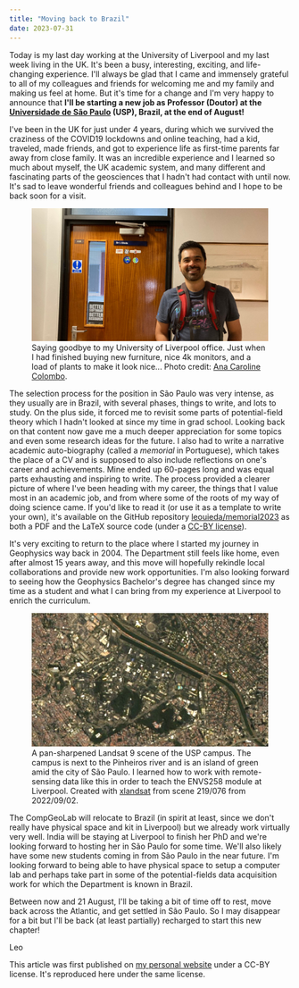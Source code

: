```yaml
---
title: "Moving back to Brazil"
date: 2023-07-31
---
```


Today is my last day working at the University of Liverpool and my last week
living in the UK.
It's been a busy, interesting, exciting, and life-changing experience.
I'll always be glad that I came and immensely grateful to all of my colleagues
and friends for welcoming me and my family and making us feel at home.
But it's time for a change and I'm very happy to announce that **I'll be
starting a new job as Professor (Doutor) at the
[Universidade de São Paulo](https://www.iag.usp.br/) (USP), Brazil,
at the end of August!**

I've been in the UK for just under 4 years, during which we survived the
craziness of the COVID19 lockdowns and online teaching, had a kid, traveled,
made friends, and got to experience life as first-time parents far away from
close family.
It was an incredible experience and I learned so much about myself, the UK
academic system, and many different and fascinating parts of the geosciences
that I hadn't had contact with until now.
It's sad to leave wonderful friends and colleagues behind and I hope to be back
soon for a visit.

<figure>
<img src="../images/news/liverpool-office-door-2023.jpg" alt="Photo of me smiling in front of my office door at the University of Liverpool. The door has 5 stickers and a name plate reading 'Dr L Uieda'.">
<figcaption>
Saying goodbye to my University of Liverpool office.
Just when I had finished buying new furniture, nice 4k monitors, and a load of
plants to make it look nice...
Photo credit:
<a href="https://www.acarolcolombo.com/">Ana Caroline Colombo</a>.
</figcaption>
</figure>

The selection process for the position in São Paulo was very intense, as they
usually are in Brazil, with several phases, things to write, and lots to study.
On the plus side, it forced me to revisit some parts of potential-field theory
which I hadn't looked at since my time in grad school.
Looking back on that content now gave me a much deeper appreciation for some
topics and even some research ideas for the future.
I also had to write a narrative academic auto-biography (called a *memorial* in
Portuguese), which takes the place of a CV and is supposed to also include
reflections on one's career and achievements.
Mine ended up 60-pages long and was equal parts exhausting and inspiring to
write.
The process provided a clearer picture of where I've been heading with my
career, the things that I value most in an academic job, and from where some of
the roots of my way of doing science came.
If you'd like to read it (or use it as a template to write your own), it's
available on the GitHub repository
[leouieda/memorial2023](https://github.com/leouieda/memorial2023)
as both a PDF and the LaTeX source code (under a
[CC-BY license](http://creativecommons.org/licenses/by/4.0/)).

It's very exciting to return to the place where I started my journey in
Geophysics way back in 2004.
The Department still feels like home, even after almost 15 years away, and this
move will hopefully rekindle local collaborations and provide new work
opportunities.
I'm also looking forward to seeing how the Geophysics Bachelor's degree has
changed since my time as a student and what I can bring from my experience at
Liverpool to enrich the curriculum.

<figure>
<img src="../images/news/usp-landsat.jpg" alt="Satellite image of the USP campus with a lot of green areas and a river running next to it.">
<figcaption>
A pan-sharpened Landsat 9 scene of the USP campus. The campus is next to the
Pinheiros river and is an island of green amid the city of São Paulo.
I learned how to work with remote-sensing data like this in order to teach
the ENVS258 module at Liverpool.
Created with
<a href="https://www.compgeolab.org/xlandsat">xlandsat</a>
from scene 219/076 from 2022/09/02.
</figcaption>
</figure>

The CompGeoLab will relocate to Brazil (in spirit at least, since we don't
really have physical space and kit in Liverpool) but we already work virtually
very well.
India will be staying at Liverpool to finish her PhD and we're looking forward
to hosting her in São Paulo for some time.
We'll also likely have some new students coming in from São Paulo in the near
future.
I'm looking forward to being able to have physical space to setup a computer
lab and perhaps take part in some of the potential-fields data acquisition work
for which the Department is known in Brazil.

Between now and 21 August, I'll be taking a bit of time off to rest, move
back across the Atlantic, and get settled in São Paulo.
So I may disappear for a bit but I'll be back (at least partially) recharged to
start this new chapter!

Leo

<div class="callout">

This article was first published on
[my personal website](https://www.leouieda.com/blog/back-to-brazil.html)
under a CC-BY license.
It's reproduced here under the same license.

</div>
